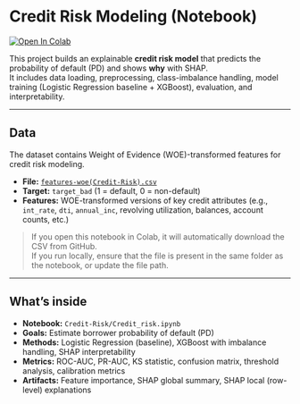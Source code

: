 # Credit Risk Modeling (Notebook)

[![Open In Colab](https://colab.research.google.com/assets/colab-badge.svg)](https://colab.research.google.com/github/hlee014e/Projects/blob/main/Credit-Risk/Credit_risk.ipynb)

This project builds an explainable **credit risk model** that predicts the probability of default (PD) and shows **why** with SHAP.  
It includes data loading, preprocessing, class-imbalance handling, model training (Logistic Regression baseline + XGBoost), evaluation, and interpretability.

---

## Data

The dataset contains Weight of Evidence (WOE)-transformed features for credit risk modeling.

- **File:** [`features-woe(Credit-Risk).csv`](https://github.com/hlee014e/Projects/blob/main/Credit-Risk/features-woe(Credit-Risk).csv) 
- **Target:** `target_bad` (1 = default, 0 = non-default)  
- **Features:** WOE-transformed versions of key credit attributes (e.g., `int_rate`, `dti`, `annual_inc`, revolving utilization, balances, account counts, etc.)

> If you open this notebook in Colab, it will automatically download the CSV from GitHub.  
> If you run locally, ensure that the file is present in the same folder as the notebook, or update the file path.

---

## What’s inside

- **Notebook:** `Credit-Risk/Credit_risk.ipynb`
- **Goals:** Estimate borrower probability of default (PD)  
- **Methods:** Logistic Regression (baseline), XGBoost with imbalance handling, SHAP interpretability  
- **Metrics:** ROC-AUC, PR-AUC, KS statistic, confusion matrix, threshold analysis, calibration metrics  
- **Artifacts:** Feature importance, SHAP global summary, SHAP local (row-level) explanations

